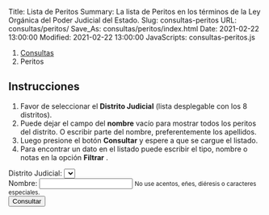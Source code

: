 Title: Lista de Peritos
Summary: La lista de Peritos en los términos de la Ley Orgánica del Poder Judicial del Estado.
Slug: consultas-peritos
URL: consultas/peritos/
Save_As: consultas/peritos/index.html
Date: 2021-02-22 13:00:00
Modified: 2021-02-22 13:00:00
JavaScripts: consultas-peritos.js

<nav aria-label="breadcrumb">
    <ol class="breadcrumb">
        <li class="breadcrumb-item"><a href="../">Consultas</a></li>
        <li class="breadcrumb-item active" aria-current="page">Peritos</li>
    </ol>
</nav>

## Instrucciones
1. Favor de seleccionar el **Distrito Judicial** (lista desplegable con los 8 distritos).
2. Puede dejar el campo del **nombre** vacío para mostrar todos los peritos del distrito. O escribir parte del nombre, preferentemente los apellidos.
3. Luego presione el botón **Consultar** y espere a que se cargue el listado.
4. Para encontrar un dato en el listado puede escribir el tipo, nombre o notas en la opción **Filtrar** .

<div class="card mb-2">
    <div class="card-body">
        <form id="peritosForm">
            <div class="form-group">
                <label for="distritoSelect">Distrito Judicial:</label>
                <select id="distritoSelect" class="form-control"></select>
            </div>
            <div class="form-group">
                <label for="nombreInput">Nombre:</label>
                <input id="nombreInput" type="text" class="form-control" aria-describedby="nombreInputHelp">
                <small id="nombreInputHelp" class="form-text text-muted">No use acentos, eñes, diéresis o caracteres especiales.</small>
            </div>
            <button id="consultarButton" type="button" class="btn btn-primary">
                Consultar
            </button>
            <button id="cargandoButton" class="btn btn-primary" type="button"  style="display: none;" disabled>
                <span class="spinner-border spinner-border-sm" role="status" aria-hidden="true"></span>
                Cargando...
            </button>
        </form>
    </div>
</div>
<div id="revisarParametros" class="card mb-2" style="display: none;">
    <div class="card-body">
        <div id="revisarParametrosAlert" class="alert alert-primary" role="alert"></div>
    </div>
</div>
<div id="sinResultados" class="card mb-2" style="display: none;">
    <div class="card-body">
        <div id="sinResultadosAlert" class="alert alert-warning" role="alert"></div>
    </div>
</div>
<div id="peritosRegistrados" class="card mb-2" style="display: none;">
    <div class="card-body">
        <h3 id="peritosRegistradosTitle" class="card-title"></h3>
        <table id="peritosRegistradosTable" class="table" style="width: 100%;">
            <thead>
                <tr>
                    <th>Tipo</th>
                    <th>Nombre</th>
                    <th>Dirección</th>
                    <th>Tel. fijo</th>
                    <th>Tel. celular</th>
                    <th>Correo</th>
                    <th>Notas</th>
                </tr>
            </thead>
        </table>
    </div>
</div>

